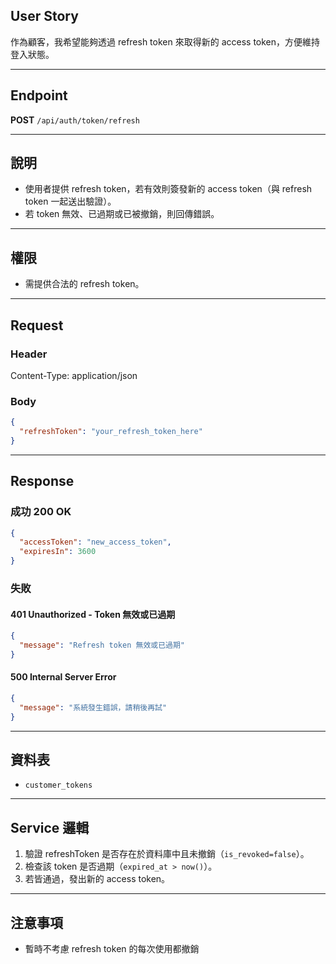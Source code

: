 ## User Story

作為顧客，我希望能夠透過 refresh token 來取得新的 access token，方便維持登入狀態。

---

## Endpoint

**POST** `/api/auth/token/refresh`

---

## 說明

- 使用者提供 refresh token，若有效則簽發新的 access token（與 refresh token 一起送出驗證）。
- 若 token 無效、已過期或已被撤銷，則回傳錯誤。

---

## 權限

- 需提供合法的 refresh token。

---

## Request

### Header

Content-Type: application/json

### Body

```json
{
  "refreshToken": "your_refresh_token_here"
}
```

---

## Response

### 成功 200 OK

```json
{
  "accessToken": "new_access_token",
  "expiresIn": 3600
}
```

### 失敗

#### 401 Unauthorized - Token 無效或已過期

```json
{
  "message": "Refresh token 無效或已過期"
}
```

#### 500 Internal Server Error

```json
{
  "message": "系統發生錯誤，請稍後再試"
}
```

---

## 資料表

- `customer_tokens`

---

## Service 邏輯

1. 驗證 refreshToken 是否存在於資料庫中且未撤銷（`is_revoked=false`）。
2. 檢查該 token 是否過期（`expired_at > now()`）。
3. 若皆通過，發出新的 access token。

---

## 注意事項

- 暫時不考慮 refresh token 的每次使用都撤銷

